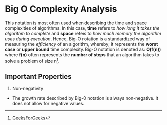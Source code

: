 # Big O Complexity Analysis
This notation is most often used when describing the time and space complexities of algorithms. In this case, __time__ refers to _how long it takes the algorithm to complete_ and __space__ refers to _how much memory the algorithm uses during execution_. Hence, Big-O notation is a standardized way of measuring the _efficiency_ of an algorithm, whereby; it represents the __worst case__ or __upper bound__ time complexity. Big-O notation is denoted as: __O(f(n))__ where __f(n)__ often represents the __number of steps__ that an algorithm takes to solve a problem of size n[^1]. 

## Important Properties
1. Non-negativity
  - The growth rate described by Big-O notation is always non-negative. It does not allow for negative values.










[^1]: [GeeksForGeeks](https://www.geeksforgeeks.org/analysis-algorithms-big-o-analysis/#what-is-bigo-notation)
